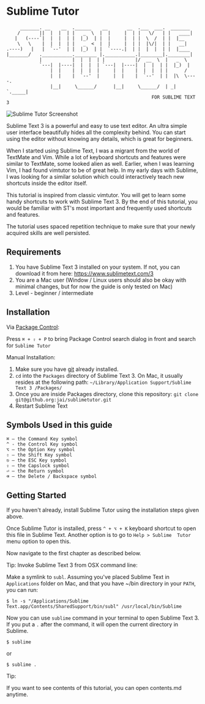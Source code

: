 Sublime Tutor
==============

         _______. __    __  .______    __       __  .___  ___.  _______    
        /       ||  |  |  | |   _  \  |  |     |  | |   \/   | |   ____|   
       |   (----`|  |  |  | |  |_)  | |  |     |  | |  \  /  | |  |__      
        \   \    |  |  |  | |   _  <  |  |     |  | |  |\/|  | |   __|     
    .----)   |   |  `--'  | |  |_)  | |  `----.|  | |  |  |  | |  |____    
    |_______/   .___________.________ |.___________.|________|.________|   
                |           |  |  |  | |           |/  __  \  |   _  \     
                `---|  |----|  |  |  | `---|  |----|  |  |  | |  |_)  |    
                    |  |    |  |  |  |     |  |    |  |  |  | |      /     
                    |  |    |  `--'  |     |  |    |  `--'  | |  |\  \----.
                    |__|     \______/      |__|     \______/  | _| `._____|
                                                         FOR SUBLIME TEXT 3         

![Sublime Tutor Screenshot](https://raw.githubusercontent.com/jaipandya/SublimeTutor/gh-pages/images/screenshots/sublimetutor1.jpg)

Sublime Text 3 is a powerful and easy to use text editor. An ultra simple user
interface beautifully hides all the complexity behind. You can start using the
editor without knowing any details, which is great for beginners.

When I started using Sublime Text, I was a migrant from the world of TextMate
and Vim. While a lot of keyboard shortcuts and features were similar to
TextMate, some looked alien as well. Earlier, when I was learning Vim, I had
found vimtutor to be of great help. In my early days with Sublime, I was
looking for a similar solution which could interactively teach new shortcuts 
inside the editor itself.

This tutorial is inspired from classic vimtutor. You will get to learn
some handy shortcuts to work with Sublime Text 3. By the end of this tutorial,
you would be familiar with ST's most important and frequently used shortcuts 
and features.

The tutorial uses spaced repetition technique to make sure that your newly 
acquired skills are well persisted.

Requirements
-------------

1. You have Sublime Text 3 installed on your system. If not, you can download
   it from here: https://www.sublimetext.com/3
2. You are a Mac user (Window / Linux users should also be okay with minimal 
   changes, but for now the guide is only tested on Mac)
3. Level - beginner / intermediate

Installation
-------------

Via [Package Control](https://Sublime.wbond.net/):

Press `⌘ + ⇧ + P` to bring Package Control search dialog in front and search
for `Sublime Tutor`

Manual Installation:

1. Make sure you have [git][1] already installed.
2. `cd` into the `Packages` directory of Sublime Text 3. On Mac, it usually 
   resides at the following path: `~/Library/Application Support/Sublime Text 3
   /Packages/`
3. Once you are inside Packages directory, clone this repository:
   `git clone git@github.org:jai/sublimetutor.git`
4. Restart Sublime Text


Symbols Used in this guide
---------------------------

    ⌘ – the Command Key symbol
    ^ - the Control Key symbol
    ⌥ – the Option Key symbol
    ⇧ – the Shift Key symbol
    ⎋ – the ESC Key symbol
    ⇪ – the Capslock symbol
    ⏎ – the Return symbol
    ⌫ – the Delete / Backspace symbol

Getting Started
----------------

If you haven't already, install Sublime Tutor using the installation steps
given above.

Once Sublime Tutor is installed, press `^ + ⌥ + K` keyboard shortcut to open
this file in Sublime Text. Another option is to go to `Help > Sublime 
Tutor` menu option to open this.

Now navigate to the first chapter as described below.

Tip: Invoke Sublime Text 3 from OSX command line:

Make a symlink to `subl`. Assuming you've placed Sublime Text in `Applications`
folder on Mac, and that you have ~/bin directory in your `PATH`, you can run:

    $ ln -s "/Applications/Sublime Text.app/Contents/SharedSupport/bin/subl" /usr/local/bin/Sublime

Now you can use `sublime` command in your terminal to open Sublime Text 3. If 
you put a `.` after the command, it will open the current directory in Sublime.

    $ sublime

or
    
    $ sublime .

Tip:

If you want to see contents of this tutorial, you can open contents.md anytime.

[1]: https://git-scm.com/ "Git is a version control system"
